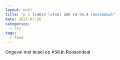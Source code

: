 ```yaml
---
layout: post
title: "p 1 114659 letsel a58 re 96,4 roosendaal"
date: 2025-03-26
categories: 
  - rss
tags: 
  - feed
---
```


Ongeval met letsel op A58 in Roosendaal

